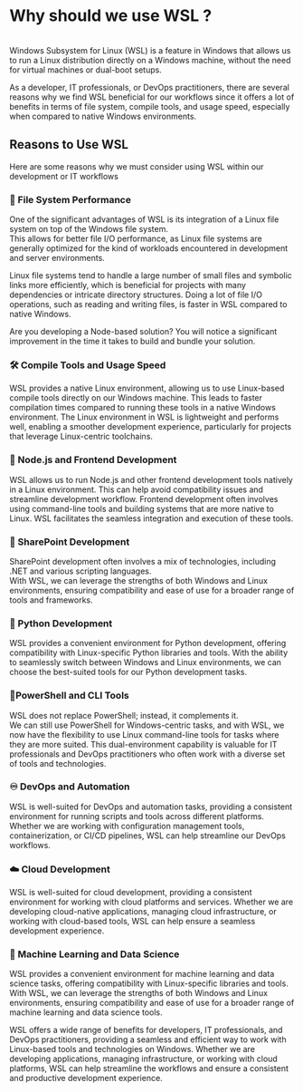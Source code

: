 # Why should we use WSL ?
  
\
Windows Subsystem for Linux (WSL) is a feature in Windows that allows us to run a Linux distribution directly on a Windows machine, without the need for virtual machines or dual-boot setups.  

As a developer, IT professionals, or DevOps practitioners, there are several reasons why we find WSL beneficial for our workflows since it offers a lot of benefits in terms of file system, compile tools, and usage speed, especially when compared to native Windows environments.

## Reasons to Use WSL

Here are some reasons why we must consider using WSL within our development or IT workflows

### 📂 File System Performance

   One of the significant advantages of WSL is its integration of a Linux file system on top of the Windows file system.  
   This allows for better file I/O performance, as Linux file systems are generally optimized for the kind of workloads encountered in development and server environments.

   Linux file systems tend to handle a large number of small files and symbolic links more efficiently, which is beneficial for projects with many dependencies or intricate directory structures. Doing a lot of file I/O operations, such as reading and writing files, is faster in WSL compared to native Windows.  

   Are you developing a Node-based solution? You will notice a significant improvement in the time it takes to build and bundle your solution.

### 🛠️ Compile Tools and Usage Speed

   WSL provides a native Linux environment, allowing us to use Linux-based compile tools directly on our Windows machine. This leads to faster compilation times compared to running these tools in a native Windows environment. The Linux environment in WSL is lightweight and performs well, enabling a smoother development experience, particularly for projects that leverage Linux-centric toolchains.

### 🧊 Node.js and Frontend Development

   WSL allows us to run Node.js and other frontend development tools natively in a Linux environment. This can help avoid compatibility issues and streamline development workflow.
   Frontend development often involves using command-line tools and building systems that are more native to Linux. WSL facilitates the seamless integration and execution of these tools.  

### 🦔 SharePoint Development  

   SharePoint development often involves a mix of technologies, including .NET and various scripting languages.  
   With WSL, we can leverage the strengths of both Windows and Linux environments, ensuring compatibility and ease of use
   for a broader range of tools and frameworks.

### 🐍 Python Development

   WSL provides a convenient environment for Python development, offering compatibility with Linux-specific Python libraries and tools.
   With the ability to seamlessly switch between Windows and Linux environments, we can choose the best-suited tools for our Python development tasks.

### 📃PowerShell and CLI Tools
  
   WSL does not replace PowerShell; instead, it complements it.  
   We can still use PowerShell for Windows-centric tasks, and with WSL, we now have the flexibility to use Linux command-line tools for tasks where they are more suited. This dual-environment capability is valuable for IT professionals and DevOps practitioners who often work with a diverse set of tools and technologies.  

### ♾️ DevOps and Automation

   WSL is well-suited for DevOps and automation tasks, providing a consistent environment for running scripts and tools across different platforms.
   Whether we are working with configuration management tools, containerization, or CI/CD pipelines, WSL can help streamline our DevOps workflows.

### ☁️ Cloud Development  

   WSL is well-suited for cloud development, providing a consistent environment for working with cloud platforms and services.
   Whether we are developing cloud-native applications, managing cloud infrastructure, or working with cloud-based tools, WSL can help ensure a seamless development experience.

### 🏫 Machine Learning and Data Science  

   WSL provides a convenient environment for machine learning and data science tasks, offering compatibility with Linux-specific libraries and tools.
   With WSL, we can leverage the strengths of both Windows and Linux environments, ensuring compatibility and ease of use for a broader range of machine learning and data science tools.  

WSL offers a wide range of benefits for developers, IT professionals, and DevOps practitioners, providing a seamless and efficient way to work with Linux-based tools and technologies on Windows. Whether we are developing applications, managing infrastructure, or working with cloud platforms, WSL can help streamline the workflows and ensure a consistent and productive development experience.  

